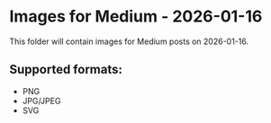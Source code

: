 # Images for Medium - 2026-01-16

This folder will contain images for Medium posts on 2026-01-16.

## Supported formats:
- PNG
- JPG/JPEG
- SVG

